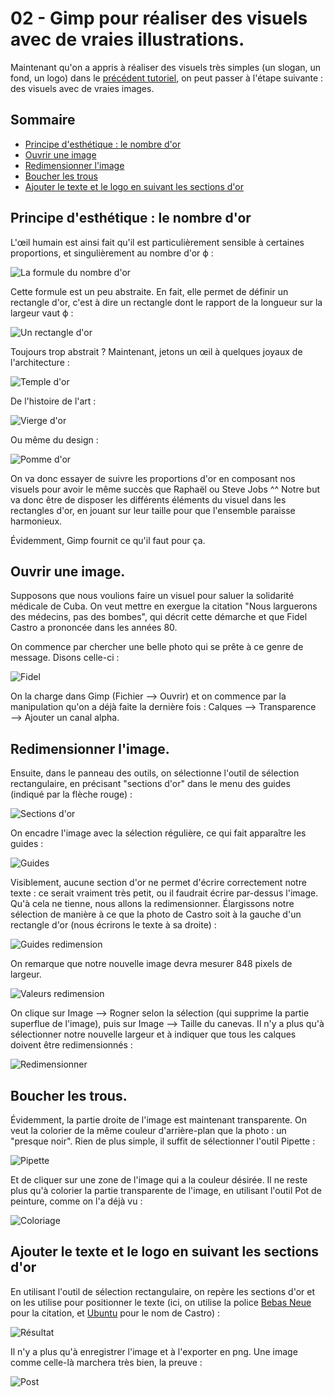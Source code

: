 # 02 - Gimp pour réaliser des visuels avec de vraies illustrations.

Maintenant qu'on a appris à réaliser des visuels très simples (un slogan, un fond, un logo) dans le [précédent tutoriel](gimp_O1_Visuel_simple.md), on peut passer à l'étape suivante : des visuels avec de vraies images.

## Sommaire

* [Principe d'esthétique : le nombre d'or](#principe-desthétique--le-nombre-dor)
* [Ouvrir une image](#ouvrir-une-image)
* [Redimensionner l'image](#redimensionner-limage)
* [Boucher les trous](#boucher-les-trous)
* [Ajouter le texte et le logo en suivant les sections d'or](#ajouter-le-texte-et-le-logo-en-suivant-les-sections-dor)

## Principe d'esthétique : le nombre d'or

L'œil humain est ainsi fait qu'il est particulièrement sensible à certaines proportions, et singulièrement au nombre d'or ϕ :

![La formule du nombre d'or](gimp_02_aux/01_nombre_or.jpg)

Cette formule est un peu abstraite. En fait, elle permet de définir un rectangle d'or, c'est à dire un rectangle dont le rapport de la longueur sur la largeur vaut ϕ :

![Un rectangle d'or](gimp_02_aux/02_rectangle_or.png)

Toujours trop abstrait ? Maintenant, jetons un œil à quelques joyaux de l'architecture :

![Temple d'or](gimp_02_aux/03_temple_or.jpg)

De l'histoire de l'art :

![Vierge d'or](gimp_02_aux/04_raphael_or.png)

Ou même du design :

![Pomme d'or](gimp_02_aux/05_apple_or.png)

On va donc essayer de suivre les proportions d'or en composant nos visuels pour avoir le même succès que Raphaël ou Steve Jobs ^^ Notre but va donc être de disposer les différents éléments du visuel dans les rectangles d'or, en jouant sur leur taille pour que l'ensemble paraisse harmonieux.

Évidemment, Gimp fournit ce qu'il faut pour ça.

## Ouvrir une image.

Supposons que nous voulions faire un visuel pour saluer la solidarité médicale de Cuba. On veut mettre en exergue la citation "Nous larguerons des médecins, pas des bombes", qui décrit cette démarche et que Fidel Castro a prononcée dans les années 80.

On commence par chercher une belle photo qui se prête à ce genre de message. Disons celle-ci :

![Fidel](gimp_02_aux/05_castro.jpg)

On la charge dans Gimp (Fichier ⟶ Ouvrir) et on commence par la manipulation qu'on a déjà faite la dernière fois : Calques ⟶ Transparence ⟶ Ajouter un canal alpha.

## Redimensionner l'image.

Ensuite, dans le panneau des outils, on sélectionne l'outil de sélection rectangulaire, en précisant "sections d'or" dans le menu des guides (indiqué par la flèche rouge) :

![Sections d'or](gimp_02_aux/06_sections_or.png)

On encadre l'image avec la sélection régulière, ce qui fait apparaître les guides :

![Guides](gimp_02_aux/07_guides.png)

Visiblement, aucune section d'or ne permet d'écrire correctement notre texte : ce serait vraiment très petit, ou il faudrait écrire par-dessus l'image.
Qu'à cela ne tienne, nous allons la redimensionner. Élargissons notre sélection de manière à ce que la photo de Castro soit à la gauche d'un rectangle d'or (nous écrirons le texte à sa droite) :

![Guides redimension](gimp_02_aux/08_guides_redimension.png)

On remarque que notre nouvelle image devra mesurer 848 pixels de largeur.

![Valeurs redimension](gimp_02_aux/09_redimension_pixels.png)

On clique sur Image ⟶ Rogner selon la sélection (qui supprime la partie superflue de l'image), puis sur Image ⟶ Taille du canevas. Il n'y a plus qu'à sélectionner notre nouvelle largeur et à indiquer que tous les calques doivent être redimensionnés :

![Redimensionner](gimp_02_aux/10_taille_canevas.png)

## Boucher les trous.

Évidemment, la partie droite de l'image est maintenant transparente. On veut la colorier de la même couleur d'arrière-plan que la photo : un "presque noir".
Rien de plus simple, il suffit de sélectionner l'outil Pipette :

![Pipette](gimp_02_aux/11_pipette.png)

Et de cliquer sur une zone de l'image qui a la couleur désirée. Il ne reste plus qu'à colorier la partie transparente de l'image, en utilisant l'outil Pot de peinture, comme on l'a déjà vu :

![Coloriage](gimp_02_aux/12_coloriage.png)

## Ajouter le texte et le logo en suivant les sections d'or

En utilisant l'outil de sélection rectangulaire, on repère les sections d'or et on les utilise pour positionner le texte (ici, on utilise la police [Bebas Neue](https://www.dafont.com/fr/bebas-neue.font) pour la citation, et [Ubuntu](https://design.ubuntu.com/font/) pour le nom de Castro) :

![Résultat](gimp_02_aux/13_resultat.png)

Il n'y a plus qu'à enregistrer l'image et à l'exporter en png.
Une image comme celle-là marchera très bien, la preuve :

![Post](gimp_02_aux/14_post.png)
